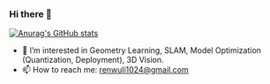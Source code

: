 ### Hi there 👋

[![Anurag's GitHub stats](https://github-readme-stats.vercel.app/api?username=renwuli)](https://github.com/anuraghazra/github-readme-stats)

<!-- [![Top Langs](https://github-readme-stats.vercel.app/api/top-langs/?username=renwuli)](https://github.com/anuraghazra/github-readme-stats) -->

- 🌱 I’m interested in Geometry Learning, SLAM, Model Optimization (Quantization, Deployment), 3D Vision.
- 📫 How to reach me: renwuli1024@gmail.com
